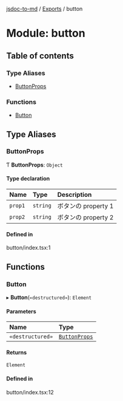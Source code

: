 [jsdoc-to-md](../README.md) / [Exports](../modules.md) / button

# Module: button

## Table of contents

### Type Aliases

- [ButtonProps](button.md#buttonprops)

### Functions

- [Button](button.md#button)

## Type Aliases

### ButtonProps

Ƭ **ButtonProps**: `Object`

#### Type declaration

| Name | Type | Description |
| :------ | :------ | :------ |
| `prop1` | `string` | ボタンの property 1 |
| `prop2` | `string` | ボタンの property 2 |

#### Defined in

button/index.tsx:1

## Functions

### Button

▸ **Button**(`«destructured»`): `Element`

#### Parameters

| Name | Type |
| :------ | :------ |
| `«destructured»` | [`ButtonProps`](button.md#buttonprops) |

#### Returns

`Element`

#### Defined in

button/index.tsx:12
